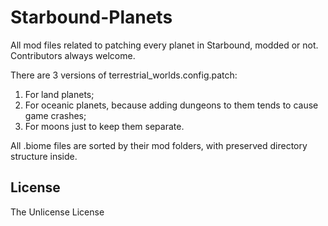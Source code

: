 # Starbound-Planets
All mod files related to patching every planet in Starbound, modded or not. Contributors always welcome.

There are 3 versions of terrestrial_worlds.config.patch:
1. For land planets;
2. For oceanic planets, because adding dungeons to them tends to cause game crashes;
3. For moons just to keep them separate.

All .biome files are sorted by their mod folders, with preserved directory structure inside.

## License
The Unlicense License
